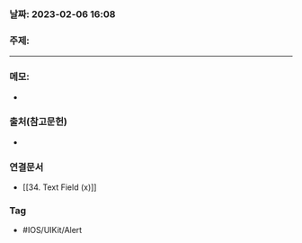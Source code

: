 ### 날짜: 2023-02-06 16:08

### 주제: 
---
### 메모: 
- 

### 출처(참고문헌) 
- 

### 연결문서 
- [[34. Text Field (x)]]

### Tag
- #IOS/UIKit/Alert 